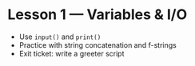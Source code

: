 # Lesson 1 — Variables & I/O

- Use `input()` and `print()`
- Practice with string concatenation and f-strings
- Exit ticket: write a greeter script
